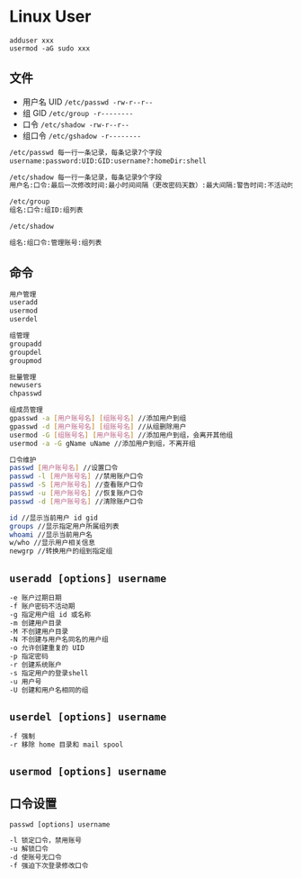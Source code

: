 # Linux User

```
adduser xxx
usermod -aG sudo xxx
```

## 文件

- 用户名 UID `/etc/passwd -rw-r--r--`
- 组 GID `/etc/group -r--------`
- 口令 `/etc/shadow -rw-r--r--`
- 组口令 `/etc/gshadow -r--------`

```bash
/etc/passwd 每一行一条记录，每条记录7个字段
username:password:UID:GID:username?:homeDir:shell
```

```bash
/etc/shadow 每一行一条记录，每条记录9个字段
用户名:口令:最后一次修改时间:最小时间间隔（更改密码天数）:最大间隔:警告时间:不活动时间:失效时间:标志
```

```bash
/etc/group
组名:口令:组ID:组列表
```

```bash
/etc/shadow

组名:组口令:管理账号:组列表
```

## 命令

```bash
用户管理
useradd
usermod
userdel

组管理
groupadd
groupdel
groupmod

批量管理
newusers
chpasswd

组成员管理
gpasswd -a [用户账号名] [组账号名] //添加用户到组
gpasswd -d [用户账号名] [组账号名] //从组删除用户
usermod -G [组账号名] [用户账号名] //添加用户到组，会离开其他组
usermod -a -G gName uName //添加用户到组，不离开组

口令维护
passwd [用户账号名] //设置口令
passwd -l [用户账号名] //禁用账户口令
passwd -S [用户账号名] //查看账户口令
passwd -u [用户账号名] //恢复账户口令
passwd -d [用户账号名] //清除账户口令

id //显示当前用户 id gid
groups //显示指定用户所属组列表
whoami //显示当前用户名
w/who //显示用户相关信息
newgrp //转换用户的组到指定组
```

## `useradd [options] username`

```bash
-e 账户过期日期
-f 账户密码不活动期
-g 指定用户组 id 或名称
-m 创建用户目录
-M 不创建用户目录
-N 不创建与用户名同名的用户组
-o 允许创建重复的 UID
-p 指定密码
-r 创建系统账户
-s 指定用户的登录shell
-u 用户号
-U 创建和用户名相同的组
```

## `userdel [options] username`

```bash
-f 强制
-r 移除 home 目录和 mail spool
```

## `usermod [options] username`

## 口令设置

`passwd [options] username`

```bash
-l 锁定口令，禁用账号
-u 解锁口令
-d 使账号无口令
-f 强迫下次登录修改口令
```
